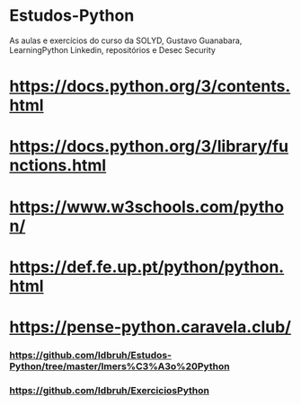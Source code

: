 # Estudos-Python
As aulas e exercícios do curso da SOLYD, Gustavo Guanabara, LearningPython Linkedin, repositórios e Desec Security

# https://docs.python.org/3/contents.html
# https://docs.python.org/3/library/functions.html
# https://www.w3schools.com/python/
# https://def.fe.up.pt/python/python.html
# https://pense-python.caravela.club/
### https://github.com/Idbruh/Estudos-Python/tree/master/Imers%C3%A3o%20Python
### https://github.com/Idbruh/ExerciciosPython
